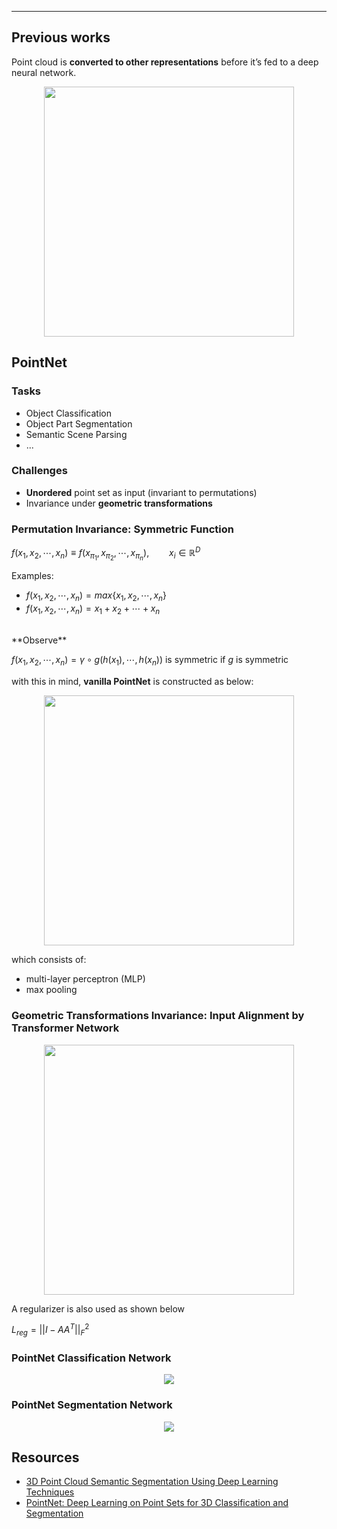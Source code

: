 <hr>

## Previous works
Point cloud is **converted to other representations** before it’s fed to a deep neural network.
<div style="text-align: center;">
    <img src="../images/previous_works.png" width=400>
</div>

## PointNet

### Tasks
- Object Classification
- Object Part Segmentation
- Semantic Scene Parsing
- ...

### Challenges 
- **Unordered** point set as input (invariant to permutations)
- Invariance under **geometric transformations**

### Permutation Invariance: Symmetric Function
$f(x_1, x_2, \cdots, x_n) \equiv f(x_{\pi_1}, x_{\pi_2}, \cdots, x_{\pi_n}), \qquad x_i \in \mathbb{R}^D$

Examples:

* $f(x_1, x_2, \cdots, x_n) = max\{x_1, x_2, \cdots, x_n\}$
* $f(x_1, x_2, \cdots, x_n) = x_1 + x_2 + \cdots + x_n$

<br>
**Observe**

$f(x_1, x_2, \cdots, x_n) = \gamma \circ g(h(x_1), \cdots, h(x_n))$ is symmetric if $g$ is symmetric

with this in mind, **vanilla PointNet** is constructed as below:
<div style="text-align: center;">
    <img src="../images/vanilla_pointNet.PNG" width=400>
</div>

which consists of:

* multi-layer perceptron (MLP)
* max pooling


### Geometric Transformations Invariance: Input Alignment by Transformer Network 
<div style="text-align: center;">
    <img src="../images/Transformer_Network.PNG" width=400>
</div>

A regularizer is also used as shown below

$L_{reg} = ||I - AA^T||_F^2$

### PointNet Classification Network
<div style="text-align: center;">
    <img src="../images/PointNet_Classification_Network.PNG">
</div>

### PointNet Segmentation Network
<div style="text-align: center;">
    <img src="../images/PointNet_Segmentation_Network.PNG">
</div>

## Resources
- [3D Point Cloud Semantic Segmentation Using Deep Learning Techniques](https://medium.com/analytics-vidhya/3d-point-cloud-semantic-segmentation-using-deep-learning-techniques-6c4504a97ce6)
- [PointNet: Deep Learning on Point Sets for 3D Classification and Segmentation](http://stanford.edu/~rqi/pointnet/)